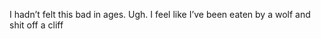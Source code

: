 <!--
id: 328465206
link: http://kevinisom.info/post/328465206/i-hadnt-felt-this-bad-in-ages-ugh-i-feel-like
slug: i-hadnt-felt-this-bad-in-ages-ugh-i-feel-like
date: Mon Jan 11 2010 22:10:46 GMT+1300 (NZDT)
raw: {"blog_name":"kevinisom","id":328465206,"post_url":"http://kevinisom.info/post/328465206/i-hadnt-felt-this-bad-in-ages-ugh-i-feel-like","slug":"i-hadnt-felt-this-bad-in-ages-ugh-i-feel-like","type":"text","date":"2010-01-11 09:10:46 GMT","timestamp":1263201046,"state":"published","format":"html","reblog_key":"tbDo6blD","tags":[],"short_url":"http://tmblr.co/Zw68YyJa-is","highlighted":[],"feed_item":"http://twitter.com/kev_nz/statuses/7624129765","from_feed_id":"650289","note_count":0,"title":null,"body":"<p>I hadn&#8217;t felt this bad in ages. Ugh. I feel like I&#8217;ve been eaten by a wolf and shit off a cliff</p>"}
publish: 2010-01-011
tags: 
title: null
-->


I hadn’t felt this bad in ages. Ugh. I feel like I’ve been eaten by a
wolf and shit off a cliff


